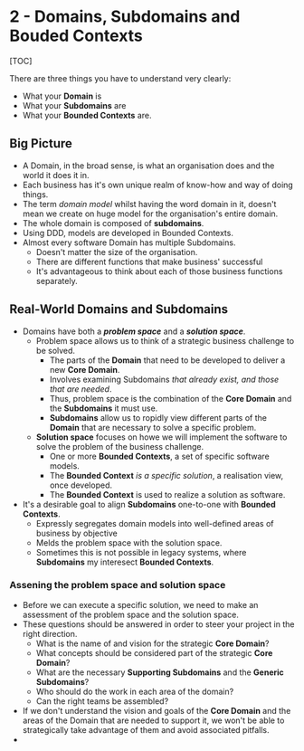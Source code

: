 # 2 - Domains, Subdomains and Bouded Contexts

[TOC]

There are three things you have to understand very clearly:

- What your **Domain** is
- What your **Subdomains** are
- What your **Bounded Contexts** are.

## Big Picture

- A Domain, in the broad sense, is what an organisation does and the world it does it in.
- Each business has it's own unique realm of know-how and way of doing things.
- The term *domain model* whilst having the word domain in it, doesn't mean we create on huge model for the organisation's entire domain.
- The whole domain is composed of **subdomains**.
- Using DDD, models are developed in Bounded Contexts.
- Almost every software Domain has multiple Subdomains.
  - Doesn't matter the size of the organisation.
  - There are different functions that make business' successful
  - It's advantageous to think about each of those business functions separately.

## Real-World Domains and Subdomains

- Domains have both a ***problem space*** and a ***solution space***.
  - Problem space allows us to think of a strategic business challenge to be solved.
    - The parts of the **Domain** that need to be developed to deliver a new **Core Domain**.
    - Involves examining Subdomains *that already exist, and those that are needed*.
    - Thus, problem space is the combination of the **Core Domain** and the **Subdomains** it must use.
    - **Subdomains** allow us to ropidly view different parts of the **Domain** that are necessary to solve a specific problem.
  - **Solution space** focuses on howe we will implement the software to solve the problem of the business challenge.
    - One or more **Bounded Contexts**, a set of specific software models.
    - The **Bounded Context** *is a specific solution*, a realisation view, once developed.
    - The **Bounded Context** is used to realize a solution as software.
- It's a desirable goal to align **Subdomains** one-to-one with **Bounded Contexts**.
  - Expressly segregates domain models into well-defined areas of business by objective
  - Melds the problem space with the solution space.
  - Sometimes this is not possible in legacy systems, where **Subdomains** my interesect **Bounded Contexts**.

### Assening the problem space and solution space

- Before we can execute a specific solution, we need to make an assessment of the problem space and the solution space.
- These questions should be answered in order to steer your project in the right direction.
  - What is the name of and vision for the strategic **Core Domain**?
  - What concepts should be considered part of the strategic **Core Domain**?
  - What are the necessary **Supporting Subdomains** and the **Generic Subdomains**?
  - Who should do the work in each area of the domain?
  - Can the right teams be assembled?
- If we don't understand the vision and goals of the **Core Domain** and the areas of the Domain that are needed to support it, we won't be able to strategically take advantage of them and avoid associated pitfalls.
- 